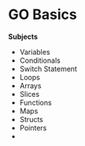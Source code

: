 # GO Basics

**Subjects**

- Variables
- Conditionals
- Switch Statement
- Loops
- Arrays
- Slices
- Functions
- Maps
- Structs
- Pointers
- 
